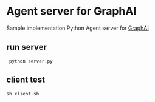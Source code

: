 
# Agent server for GraphAI
Sample implementation Python Agent server for [GraphAI](https://github.com/receptron/graphai/)

## run server

```
 python server.py 
```

## client test

```
sh client.sh
```